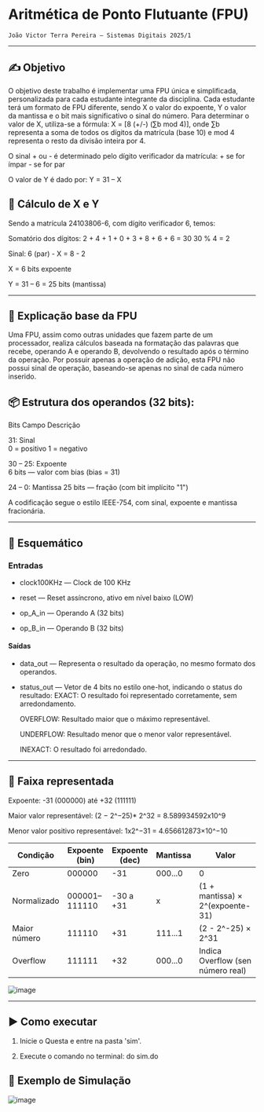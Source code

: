 # Aritmética de Ponto Flutuante (FPU)

    João Victor Terra Pereira — Sistemas Digitais 2025/1

---
## ✍️ Objetivo

O objetivo deste trabalho é implementar uma FPU única e simplificada, personalizada para cada estudante integrante da disciplina. Cada estudante terá um formato de FPU diferente, sendo X o valor do expoente, Y o valor da mantissa e o bit mais significativo o sinal do número.
Para determinar o valor de X, utiliza-se a fórmula:
X = [8 (+/-) (∑b mod 4)], onde ∑b representa a soma de todos os dígitos da matrícula (base 10) e mod 4 representa o resto da divisão inteira por 4.

O sinal + ou - é determinado pelo dígito verificador da matrícula:
    + se for ímpar
    - se for par

O valor de Y é dado por:
    Y = 31 – X

## 🟰 Cálculo de X e Y

Sendo a matrícula 24103806-6, com dígito verificador 6, temos:

Somatório dos dígitos: 2 + 4 + 1 + 0 + 3 + 8 + 6 + 6 = 30
  30 % 4 = 2 
  
  Sinal: 6 (par) -
  X = 8 - 2 
  
  X = 6 bits expoente
  
  Y = 31 – 6 = 25 bits (mantissa)

---
## 🧮 Explicação base da FPU

Uma FPU, assim como outras unidades que fazem parte de um processador, realiza cálculos baseada na formatação das palavras que recebe, operando A e operando B, devolvendo o resultado após o término da operação.
Por possuir apenas a operação de adição, esta FPU não possui sinal de operação, baseando-se apenas no sinal de cada número inserido.

## 📦 Estrutura dos operandos (32 bits):

Bits	Campo	Descrição

31:	Sinal	
    0 = positivo
    1 = negativo
   
30 – 25: Expoente	
    6 bits — valor com bias (bias = 31)
   
24 – 0: Mantissa
    25 bits — fração (com bit implícito "1")

A codificação segue o estilo IEEE-754, com sinal, expoente e mantissa fracionária.

---
## 🤖 Esquemático

### Entradas

* clock100KHz — Clock de 100 KHz

* reset — Reset assíncrono, ativo em nível baixo (LOW)

* op_A_in — Operando A (32 bits)

* op_B_in — Operando B (32 bits)


#### Saídas

* data_out — Representa o resultado da operação, no mesmo formato dos operandos.

* status_out — Vetor de 4 bits no estilo one-hot, indicando o status do resultado:
   EXACT: O resultado foi representado corretamente, sem arredondamento.

   OVERFLOW: Resultado maior que o máximo representável.

   UNDERFLOW: Resultado menor que o menor valor representável.

   INEXACT: O resultado foi arredondado.

---

## 📏 Faixa representada

Expoente:
-31 (000000) até +32 (111111)

Maior valor representável:
    (2 − 2^−25)* 2^32 = 8.589934592x10^9

Menor valor positivo representável:
    1x2^−31 = 4.656612873×10^−10

| Condição      | Expoente (bin)   | Expoente (dec)| Mantissa | Valor                                   |
| ------------- | ---------------- | ------------- | -------- | --------------------------------------- |
| Zero          | 000000           | -31           | 000...0  | 0                                       |
| Normalizado   | 000001–111110    | -30 a +31     | x        | (1 + mantissa) × 2^(expoente-31)        |
| Maior número  | 111110           | +31           | 111...1  | (2 - 2^-25) × 2^31                      |
| Overflow      | 111111           | +32           | 000...0  | Indica Overflow (sen número real)       |

![image](https://github.com/user-attachments/assets/2baa0ad8-8ffe-4265-9a5f-86aa1e0f3b6d)

---

## ▶️ Como executar
1. Inicie o Questa e entre na pasta 'sim'.

2. Execute o comando no terminal:
do sim.do

## 👋 Exemplo de Simulação

![image](https://github.com/user-attachments/assets/6d49db9d-bfac-49a8-af15-7a9c4b6bd50d)

